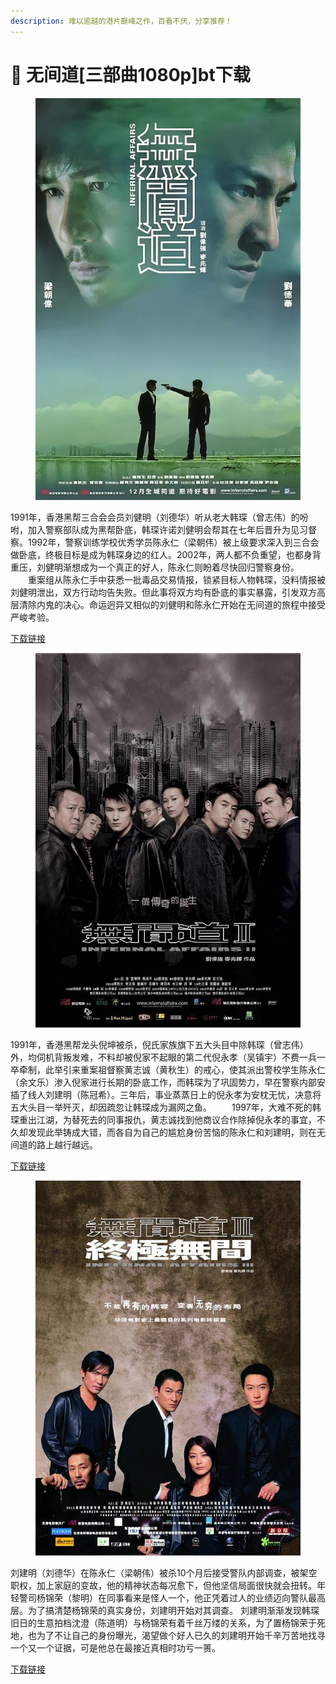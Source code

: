 ```yaml
---
description: 难以逾越的港片巅峰之作，百看不厌，分享推荐！
---
```


# 🔫 无间道\[三部曲1080p]bt下载

<figure><img src="../.gitbook/assets/image (6).png" alt=""><figcaption></figcaption></figure>

1991年，香港黑帮三合会会员刘健明（刘德华）听从老大韩琛（曾志伟）的吩咐，加入警察部队成为黑帮卧底，韩琛许诺刘健明会帮其在七年后晋升为见习督察。1992年，警察训练学校优秀学员陈永仁（梁朝伟）被上级要求深入到三合会做卧底，终极目标是成为韩琛身边的红人。2002年，两人都不负重望，也都身背重压，刘健明渐想成为一个真正的好人，陈永仁则盼着尽快回归警察身份。 　　重案组从陈永仁手中获悉一批毒品交易情报，锁紧目标人物韩琛，没料情报被刘健明泄出，双方行动均告失败。但此事将双方均有卧底的事实暴露，引发双方高层清除内鬼的决心。命运迥异又相似的刘健明和陈永仁开始在无间道的旅程中接受严峻考验。

[下载链接](https://btbtt18.com/attach-dialog-fid-951-aid-5886492.htm)

<figure><img src="../.gitbook/assets/image (1).png" alt=""><figcaption></figcaption></figure>

1991年，香港黑帮龙头倪坤被杀，倪氏家族旗下五大头目中除韩琛（曾志伟）外，均伺机背叛发难，不料却被倪家不起眼的第二代倪永孝（吴镇宇）不费一兵一卒牵制，此举引来重案祖督察黄志诚（黄秋生）的戒心，使其派出警校学生陈永仁（余文乐）渗入倪家进行长期的卧底工作，而韩琛为了巩固势力，早在警察内部安插了线人刘建明（陈冠希）。三年后，事业蒸蒸日上的倪永孝为安枕无忧，决意将五大头目一举歼灭，却因疏忽让韩琛成为漏网之鱼。 　　1997年，大难不死的韩琛重出江湖，为替死去的同事报仇，黄志诚找到他商议合作除掉倪永孝的事宜，不久却发现此举铸成大错，而各自为自己的尴尬身份苦恼的陈永仁和刘建明，则在无间道的路上越行越远。

[下载链接](https://btbtt18.com/attach-dialog-fid-951-aid-5886119.htm)

<figure><img src="../.gitbook/assets/image.png" alt=""><figcaption></figcaption></figure>

刘建明（刘德华）在陈永仁（梁朝伟）被杀10个月后接受警队内部调查，被架空职权，加上家庭的变故，他的精神状态每况愈下，但他坚信局面很快就会扭转。年轻警司杨锦荣（黎明）在同事看来是怪人一个，他正凭着过人的业绩迈向警队最高层。为了搞清楚杨锦荣的真实身份，刘建明开始对其调查。 刘建明渐渐发现韩琛旧日的生意拍档沈澄（陈道明）与杨锦荣有着千丝万缕的关系，为了置杨锦荣于死地，也为了不让自己的身份曝光，渴望做个好人已久的刘建明开始千辛万苦地找寻一个又一个证据，可是他总在最接近真相时功亏一篑。

[下载链接](https://btbtt18.com/attach-dialog-fid-951-aid-5886121.htm)
